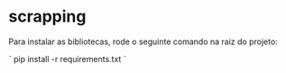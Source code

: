 # scrapping

Para instalar as bibliotecas, rode o seguinte comando na raiz do projeto:

ˋ pip install -r requirements.txt ˋ